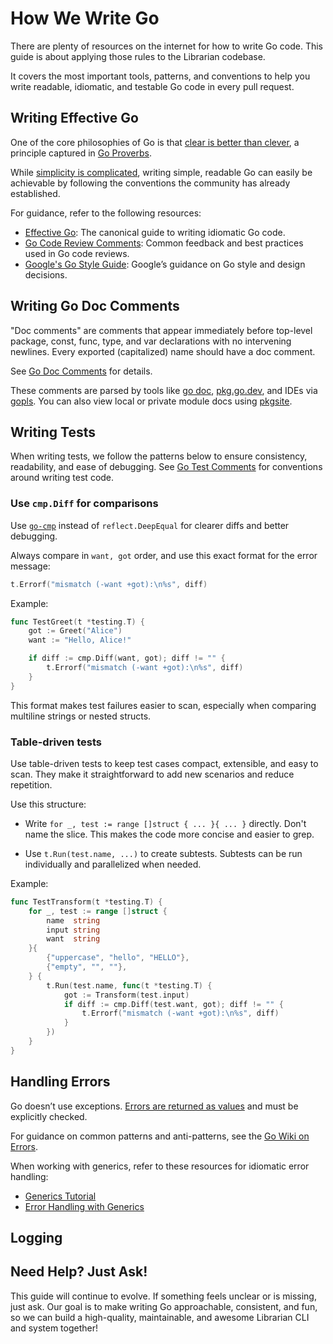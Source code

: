 # How We Write Go

There are plenty of resources on the internet for how to write Go code. This
guide is about applying those rules to the Librarian codebase.

It covers the most important tools, patterns, and conventions to help you write
readable, idiomatic, and testable Go code in every pull request.

## Writing Effective Go

One of the core philosophies of Go is that
[clear is better than clever](https://www.youtube.com/watch?v=PAAkCSZUG1c&t=875s&ab_channel=TheGoProgrammingLanguage),
a principle captured in
[Go Proverbs](https://go-proverbs.github.io/).

While [simplicity is complicated](https://go.dev/talks/2015/simplicity-is-complicated.slide#1),
writing simple, readable Go can easily be achievable by following the
conventions the community has already established.

For guidance, refer to the following resources:

- [Effective Go](https://go.dev/doc/effective_go): The canonical guide to
  writing idiomatic Go code.
- [Go Code Review Comments](https://go.dev/wiki/CodeReviewComments): Common
  feedback and best practices used in Go code reviews.
- [Google's Go Style Guide](https://google.github.io/styleguide/go/decisions):
  Google’s guidance on Go style and design decisions.


## Writing Go Doc Comments

"Doc comments" are comments that appear immediately before top-level package,
const, func, type, and var declarations with no intervening newlines. Every
exported (capitalized) name should have a doc comment.

See [Go Doc Comments](https://go.dev/doc/comment) for details.

These comments are parsed by tools like
[go doc](https://pkg.go.dev/cmd/go#hdr-Show_documentation_for_package_or_symbol),
[pkg.go.dev](https://pkg.go.dev/),
and IDEs via
[gopls](https://pkg.go.dev/golang.org/x/tools/gopls). You can also view local
or private module docs using
[pkgsite](https://pkg.go.dev/golang.org/x/pkgsite/cmd/pkgsite).


## Writing Tests

When writing tests, we follow the patterns below to ensure consistency,
readability, and ease of debugging. See
[Go Test Comments](https://go.dev/wiki/TestComments) for conventions around
writing test code.

### Use `cmp.Diff` for comparisons

Use [`go-cmp`](https://pkg.go.dev/github.com/google/go-cmp/cmp) instead of
`reflect.DeepEqual` for clearer diffs and better debugging.

Always compare in `want, got` order, and use this exact format for the error message:

```go
t.Errorf("mismatch (-want +got):\n%s", diff)
```

Example:

```go
func TestGreet(t *testing.T) {
	got := Greet("Alice")
	want := "Hello, Alice!"

	if diff := cmp.Diff(want, got); diff != "" {
		t.Errorf("mismatch (-want +got):\n%s", diff)
	}
}
```

This format makes test failures easier to scan, especially when comparing
multiline strings or nested structs.

### Table-driven tests

Use table-driven tests to keep test cases compact, extensible, and easy to
scan. They make it straightforward to add new scenarios and reduce repetition.

Use this structure:

- Write `for _, test := range []struct { ... }{ ... }` directly. Don't name the
  slice. This makes the code more concise and easier to grep.

- Use `t.Run(test.name, ...)` to create subtests. Subtests can be run
  individually and parallelized when needed.

Example:

```go
func TestTransform(t *testing.T) {
	for _, test := range []struct {
		name  string
		input string
		want  string
	}{
		{"uppercase", "hello", "HELLO"},
		{"empty", "", ""},
	} {
		t.Run(test.name, func(t *testing.T) {
			got := Transform(test.input)
			if diff := cmp.Diff(test.want, got); diff != "" {
				t.Errorf("mismatch (-want +got):\n%s", diff)
			}
		})
	}
}
```

## Handling Errors

Go doesn’t use exceptions.
[Errors are returned as values](https://go.dev/blog/errors-are-values) and must
be explicitly checked.

For guidance on common patterns and anti-patterns, see the
[Go Wiki on Errors](https://go.dev/wiki/Errors).

When working with generics, refer to these resources for idiomatic error
handling:
- [Generics Tutorial](https://go.dev/doc/tutorial/generics)
- [Error Handling with Generics](https://go.dev/blog/error-syntax)

## Logging




## Need Help? Just Ask!

This guide will continue to evolve. If something feels unclear or is missing,
just ask. Our goal is to make writing Go approachable, consistent, and fun, so
we can build a high-quality, maintainable, and awesome Librarian CLI and system
together!

